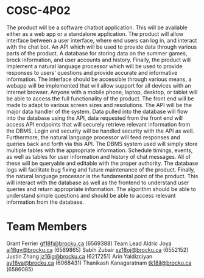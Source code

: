 # COSC-4P02
The product will be a software chatbot application. This will be available either as a web app or a standalone application. The product will allow interface between a user interface, where end users can log in, and interact with the chat bot. An API which will be used to provide data through various parts of the product. A database for storing data on the summer games, brock information, and user accounts and history. Finally, the product will implement a natural language processor which will be used to provide responses to users' questions and provide accurate and informative information. 
The interface should be accessible through various means, a webapp will be implemented that will allow support for all devices with an internet browser. Anyone with a mobile phone, laptop, desktop, or tablet will be able to access the full functionality of the product. The front end will be made to adapt to various screen sizes and resolutions. 
The API will be the major data handler of the system. Data pulled into the database will flow into the database using the API, data requested from the front end will access API endpoints that will securely retrieve relevant information from the DBMS. Login and security will be handled security with the API as well. Furthermore, the natural language processor will feed responses and queries back and forth via this API. 
The DBMS system used will simply store multiple tables with the appropriate information. Schedule timings, events, as well as tables for user information and history of chat messages. All of these will be queryable and editable with the proper authority. The database logs will facilitate bug fixing and future maintenance of the product. 
Finally, the natural language processor is the fundamental point of the product. This will interact with the database as well as the frontend to understand user queries and return appropriate information. The algorithm should be able to understand simple questions and should be able to access relevant information from the database. 


# Team Members
Grant Ferrier gf18fi@brocku.ca (6569388) Team Lead
Aldric Joya aj18gv@brocku.ca (6589865)
Sabih Zubair sz18oj@brocku.ca (6552152)
Justin Zhang jz16ig@brocku.ca (6217251)
Arin Yaldizciyan ay16va@brocku.ca (6068431)
Thanikash Kanagaratnam tk18il@brocku.ca (6586085)
